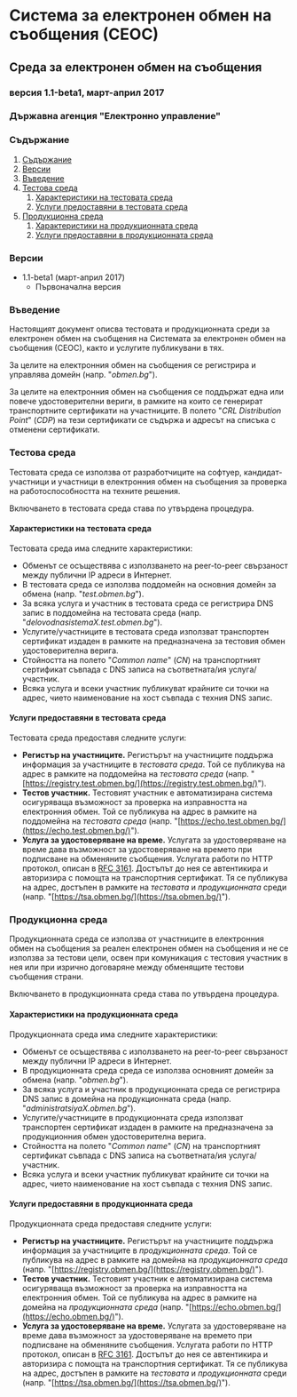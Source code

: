 # Система за електронен обмен на съобщения (СЕОС)

## Среда за електронен обмен на съобщения

### версия 1.1-beta1, март-април 2017

### Държавна агенция "Електронно управление"

### Съдържание

1. [Съдържание](#съдържание)
2. [Версии](#версии)
3. [Въведение](#въведение)
4. [Тестова среда](#тестова-среда)
	1. [Характеристики на тестовата среда](#характеристики-на-тестовата-среда)
	2. [Услуги предоставяни в тестовата среда](#услуги-предоставяни-в-тестовата-среда)
5. [Продукционна среда](#продукционна-среда)
	1. [Характеристики на продукционната среда](#характеристики-на-продукционната-среда)
	2. [Услуги предоставяни в продукционната среда](#услуги-предоставяни-в-продукционната-среда)

### Версии

* 1.1-beta1 (март-април 2017)
	* Първоначална версия

### Въведение

Настоящият документ описва тестовата и продукционната среди за електронен обмен на съобщения на Системата за електронен обмен на съобщения
(СЕОС), както и услугите публикувани в тях.

За целите на електронния обмен на съобщения се регистрира и управлява домейн (напр. "*obmen.bg*").

За целите на електронния обмен на съобщения се поддържат една или повече удостоверителни вериги, в рамките на които се генерират
транспортните сертификати на участниците. В полето "*CRL Distribution Point*" (*CDP*) на тези сертификати се съдържа и адресът на списъка с
отменени сертификати.

### Тестова среда

Тестовата среда се използва от разработчиците на софтуер, кандидат-участници и участници в електронния обмен на съобщения за проверка на
работоспособността на техните решения.

Включването в тестовата среда става по утвърдена процедура.

#### Характеристики на тестовата среда

Тестовата среда има следните характеристики:

* Обменът се осъществява с използването на peer-to-peer свързаност между публични IP адреси в Интернет.
* В тестовата среда се използва поддомейн на основния домейн за обмена (напр. "*test.obmen.bg*").
* За всяка услуга и участник в тестовата среда се регистрира DNS запис в поддомейна на тестовата среда (напр.
  "*delovodnasistemaX.test.obmen.bg*").
* Услугите/участниците в тестовата среда използват транспортен сертификат издаден в рамките на предназначена за тестовия обмен
  удостоверителна верига.
* Стойността на полето "*Common name*" (*CN*) на транспортният сертификат съвпада с DNS записа на съответната/ия услуга/участник.
* Всяка услуга и всеки участник публикуват крайните си точки на адрес, чието наименование на хост съвпада с техния DNS запис.

#### Услуги предоставяни в тестовата среда

Тестовата среда предоставя следните услуги:

* **Регистър на участниците.** Регистърът на участниците поддържа информация за участниците в *тестовата среда*. Той се публикува на адрес
  в рамките на поддомейна на *тестовата среда* (напр. "[https://registry.test.obmen.bg/](https://registry.test.obmen.bg/)").
* **Тестов участник.** Тестовият участник е автоматизирана система осигуряваща възможност за проверка на изправността на електронния обмен.
  Той се публикува на адрес в рамките на поддомейна на *тестовата среда* (напр. "[https://echo.test.obmen.bg/](https://echo.test.obmen.bg/)").
* **Услуга за удостоверяване на време.** Услугата за удостоверяване на време дава възможност за удостоверяване на времето при подписване
  на обменяните съобщения. Услугата работи по HTTP протокол, описан в [RFC 3161](https://www.ietf.org/rfc/rfc3161.txt). Достъпът до нея се
  автентикира и авторизира с помощта на транспортния сертификат. Тя се публикува на адрес, достъпен в рамките на *тестовата* и
  *продукционната* среди (напр. "[https://tsa.obmen.bg/](https://tsa.obmen.bg/)").

### Продукционна среда

Продукционната среда се използва от участниците в електронния обмен на съобщения за реален електронен обмен на съобщения и не се използва за
тестови цели, освен при комуникация с тестовия участник в нея или при изрично договаряне между обменящите тестови съобщения страни.

Включването в продукционната среда става по утвърдена процедура.

#### Характеристики на продукционната среда

Продукционната среда има следните характеристики:

* Обменът се осъществява с използването на peer-to-peer свързаност между публични IP адреси в Интернет.
* В продукционната среда среда се използва основният домейн за обмена (напр. "*obmen.bg*").
* За всяка услуга и участник в продукционната среда се регистрира DNS запис в домейна на продукционната среда (напр.
  "*administratsiyaX.obmen.bg*").
* Услугите/участниците в продукционната среда използват транспортен сертификат издаден в рамките на предназначена за продукционния обмен
  удостоверителна верига.
* Стойността на полето "*Common name*" (*CN*) на транспортният сертификат съвпада с DNS записа на съответната/ия услуга/участник.
* Всяка услуга и всеки участник публикуват крайните си точки на адрес, чието наименование на хост съвпада с техния DNS запис.

#### Услуги предоставяни в продукционната среда

Продукционната среда предоставя следните услуги:

* **Регистър на участниците.** Регистърът на участниците поддържа информация за участниците в *продукционната среда*. Той се публикува на
  адрес в рамките на домейна на *продукционната среда* (напр. "[https://registry.obmen.bg/](https://registry.obmen.bg/)").
* **Тестов участник.** Тестовият участник е автоматизирана система осигуряваща възможност за проверка на изправността на електронния обмен.
  Той се публикува на адрес в рамките на домейна на *продукционната среда* (напр. "[https://echo.obmen.bg/](https://echo.obmen.bg/)").
* **Услуга за удостоверяване на време.** Услугата за удостоверяване на време дава възможност за удостоверяване на времето при подписване
  на обменяните съобщения. Услугата работи по HTTP протокол, описан в [RFC 3161](https://www.ietf.org/rfc/rfc3161.txt). Достъпът до нея се
  автентикира и авторизира с помощта на транспортния сертификат. Тя се публикува на адрес, достъпен в рамките на *тестовата* и
  *продукционната* среди (напр. "[https://tsa.obmen.bg/](https://tsa.obmen.bg/)").
